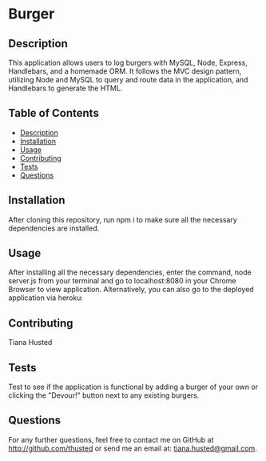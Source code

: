 # Burger

## Description
This application allows users to log burgers with MySQL, Node, Express, Handlebars, and a homemade ORM. It follows the MVC design pattern, utilizing Node and MySQL to query and route data in the application, and Handlebars to generate the HTML.

## Table of Contents
* [Description](#Description)
* [Installation](#Installation)
* [Usage](#Usage)
* [Contributing](#Contributing)
* [Tests](#Tests)
* [Questions](#Questions)

## Installation
After cloning this repository, run npm i to make sure all the necessary dependencies are installed.

## Usage
After installing all the necessary dependencies, enter the command, node server.js from your terminal and go to localhost:8080 in your Chrome Browser to view application. Alternatively, you can also go to the deployed application via heroku: 

## Contributing
Tiana Husted

## Tests
Test to see if the application is functional by adding a burger of your own or clicking the "Devour!" button next to any existing burgers.

## Questions
For any further questions, feel free to contact me on GitHub at http://github.com/thusted or send me an email at: tiana.husted@gmail.com.
